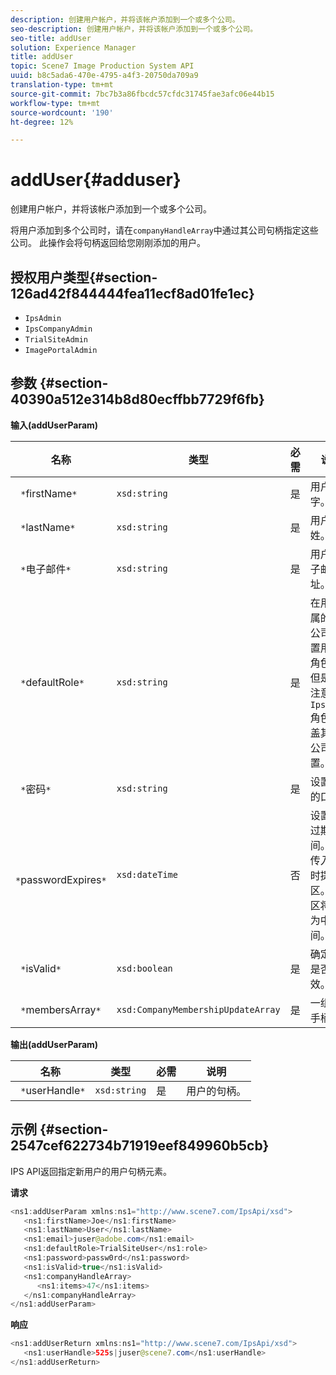 ```yaml
---
description: 创建用户帐户，并将该帐户添加到一个或多个公司。
seo-description: 创建用户帐户，并将该帐户添加到一个或多个公司。
seo-title: addUser
solution: Experience Manager
title: addUser
topic: Scene7 Image Production System API
uuid: b8c5ada6-470e-4795-a4f3-20750da709a9
translation-type: tm+mt
source-git-commit: 7bc7b3a86fbcdc57cfdc31745fae3afc06e44b15
workflow-type: tm+mt
source-wordcount: '190'
ht-degree: 12%

---
```



# addUser{#adduser}

创建用户帐户，并将该帐户添加到一个或多个公司。

将用户添加到多个公司时，请在`companyHandleArray`中通过其公司句柄指定这些公司。 此操作会将句柄返回给您刚刚添加的用户。

## 授权用户类型{#section-126ad42f844444fea11ecf8ad01fe1ec}

* `IpsAdmin`
* `IpsCompanyAdmin`
* `TrialSiteAdmin`
* `ImagePortalAdmin`

## 参数 {#section-40390a512e314b8d80ecffbb7729f6fb}

**输入(addUserParam)**

| 名称 | 类型 | 必需 | 说明 |
|---|---|---|---|
| ` *`firstName`*` | `xsd:string` | 是 | 用户的名字。 |
| ` *`lastName`*` | `xsd:string` | 是 | 用户的姓。 |
| ` *`电子邮件`*` | `xsd:string` | 是 | 用户的电子邮件地址。 |
| ` *`defaultRole`*` | `xsd:string` | 是 | 在用户所属的每个公司中设置用户的角色。 但是，请注意，`IpsAdmin`角色将覆盖其他每公司设置。 |
| ` *`密码`*` | `xsd:string` | 是 | 设置用户的口令 |
| ` *`passwordExpires`*` | `xsd:dateTime` | 否 | 设置密码过期时间。 在传入请求时提供时区。 时区将调整为中央时间。 |
| ` *`isValid`*` | `xsd:boolean` | 是 | 确定用户是否有效。 |
| ` *`membersArray`*` | `xsd:CompanyMembershipUpdateArray` | 是 | 一组公司手柄。 |

**输出(addUserParam)**

| 名称 | 类型 | 必需 | 说明 |
|---|---|---|---|
| ` *`userHandle`*` | `xsd:string` | 是 | 用户的句柄。 |

## 示例 {#section-2547cef622734b71919eef849960b5cb}

IPS API返回指定新用户的用户句柄元素。

**请求**

```java
<ns1:addUserParam xmlns:ns1="http://www.scene7.com/IpsApi/xsd">
   <ns1:firstName>Joe</ns1:firstName>
   <ns1:lastName>User</ns1:lastName>
   <ns1:email>juser@adobe.com</ns1:email>
   <ns1:defaultRole>TrialSiteUser</ns1:role>
   <ns1:password>passw0rd</ns1:password>
   <ns1:isValid>true</ns1:isValid>
   <ns1:companyHandleArray>
      <ns1:items>47</ns1:items>
   </ns1:companyHandleArray>
</ns1:addUserParam>
```

**响应**

```java
<ns1:addUserReturn xmlns:ns1="http://www.scene7.com/IpsApi/xsd">
   <ns1:userHandle>525s|juser@scene7.com</ns1:userHandle>
</ns1:addUserReturn>
```

